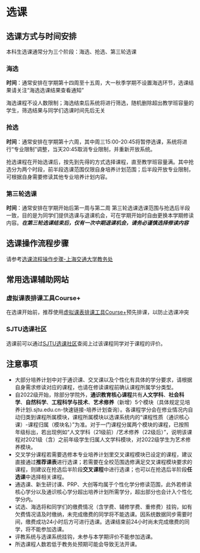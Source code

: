 # 选课
## 选课方式与时间安排
本科生选课通常分为三个阶段：海选、抢选、第三轮选课
### 海选
**时间**：通常安排在学期第十四周至十五周，大一秋季学期不设置海选环节，选课结果请关注“海选选课结果查看通知”

海选课程不设人数限制；海选结束后系统将进行筛选，随机删除超出教学班容量的学生，筛选结果与同学们选课时间先后无关

### 抢选
**时间**：通常安排在学期第十六周，其中周三15:00-20:45将暂停选课，系统将进行“专业限制”调整，当天20:45取消专业限制，并重新开放系统。

抢选课程在开始选课后，按先到先得的方式选择课程，直至教学班容量满。其中抢选分为两个时段，前半段选课范围仅限自身培养计划范围；后半段开放专业限制，可根据自身需要修读其他专业培养计划内容。

### 第三轮选课
**时间**：通常安排在学期开始后第一周与第二周
第三轮选课选课范围与抢选后半段一致，目的是为同学们提供选课与退课机会，可在学期开始时自由更换本学期修读内容。***在第三轮选课结束后，仅有一次中期退课机会，请务必谨慎选择修读内容***
## 选课操作流程步骤
请参考[选课流程操作步骤-上海交通大学教务处](https://jwc.sjtu.edu.cn/info/1222/6510.htm)
## 常用选课辅助网站
### 虚拟课表排课工具Course+
在选课开始前，推荐使用[虚拟课表排课工具Course+](https://geek.sjtu.edu.cn/course-plus)预先排课，以防止选课冲突
### SJTU选课社区
选课前可以通过[SJTU选课社区](https://course.sjtu.plus/)查阅上过该课程同学对于课程的评价。
## 注意事项
- 大部分培养计划中对于通识课、交叉课以及个性化有具体的学分要求，请根据自身需求修读对应的课程，也请在修读课程前确认课程所属学分类型。
- 自2022级开始，除部分学院外，**通识教育核心课程**共有**人文学科**、**社会科学**、**自然科学**、**工程科学与技术**、**艺术修养**（新增）5个模块（具体规定见培养计划i.sjtu.edu.cn-快速链接-培养计划查询）。各课程学分会在修业情况内自动归类到课程所属模块，课程所属模块以选课系统内的“课程性质（通识核心课）-课程归属（模块名）”为准。对于一门课程分属两个模块的课程，已按照年级标出，若出现例如“人文学科（21级前）/艺术修养（22级后）”，说明该课程对2021级（含）之前年级学生归属人文学科模块，对2022级学生为艺术修养模块。
- 交叉学分课程若需要选修本专业培养计划里交叉课程模块已设定的课程，建议直接通过**推荐课表**进行选课；若需要在全校范围选修满足交叉课程模块要求的课程，则建议在抢选后半阶段**交叉课程**中进行选课；也可以在抢选后半阶段**任选课**中选择相关课程。
- 通选课、新生研讨课、PRP、大创等均属于个性化学分修读范围，此外若修读核心学分以及通识核心学分超出培养计划所需学分，超出部分也会计入个性化学分内。
- 试选、海选将和同学们的缴费情况（含学费、辅修学费、重修费）挂钩，如有欠费情况请及时缴纳，未完成缴费的同学将不能选课。因系统数据同步需要时间，缴费成功24小时后方可进行选课。选课结束前24小时尚未完成缴费的同学，将不能参加选课。
- 评教系统与选课系统挂钩，未参与本学期评价不能参加选课。
- 所选课程人数若低于教务处预期可能会导致无法开课。
